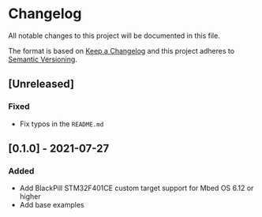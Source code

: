 # Changelog
All notable changes to this project will be documented in this file.

The format is based on [Keep a Changelog](https://keepachangelog.com/en/1.0.0/)
and this project adheres to [Semantic Versioning](https://semver.org/spec/v2.0.0.html).

## [Unreleased]

### Fixed

- Fix typos in the `README.md`

## [0.1.0] - 2021-07-27

### Added

- Add BlackPill STM32F401CE custom target support for Mbed OS 6.12 or higher
- Add base examples
